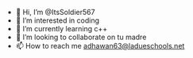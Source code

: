 - 👋 Hi, I’m @ItsSoldier567
- 👀 I’m interested in coding
- 🌱 I’m currently learning c++
- 💞️ I’m looking to collaborate on tu madre
- 📫 How to reach me adhawan63@ladueschools.net

<!---
ItsSoldier567/ItsSoldier567 is a ✨ special ✨ repository because its `README.md` (this file) appears on your GitHub profile.
You can click the Preview link to take a look at your changes.
--->
